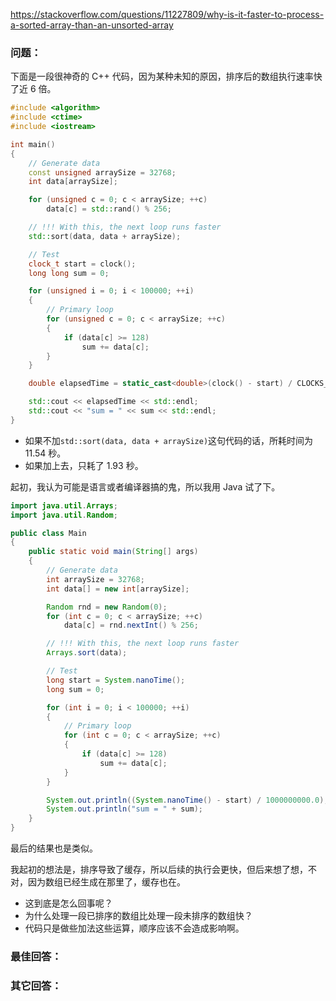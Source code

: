 <https://stackoverflow.com/questions/11227809/why-is-it-faster-to-process-a-sorted-array-than-an-unsorted-array>

### 问题：

下面是一段很神奇的 C++ 代码，因为某种未知的原因，排序后的数组执行速率快了近 6 倍。

```c++
#include <algorithm>
#include <ctime>
#include <iostream>

int main()
{
    // Generate data
    const unsigned arraySize = 32768;
    int data[arraySize];

    for (unsigned c = 0; c < arraySize; ++c)
        data[c] = std::rand() % 256;

    // !!! With this, the next loop runs faster
    std::sort(data, data + arraySize);

    // Test
    clock_t start = clock();
    long long sum = 0;

    for (unsigned i = 0; i < 100000; ++i)
    {
        // Primary loop
        for (unsigned c = 0; c < arraySize; ++c)
        {
            if (data[c] >= 128)
                sum += data[c];
        }
    }

    double elapsedTime = static_cast<double>(clock() - start) / CLOCKS_PER_SEC;

    std::cout << elapsedTime << std::endl;
    std::cout << "sum = " << sum << std::endl;
}
```

- 如果不加`std::sort(data, data + arraySize)`这句代码的话，所耗时间为 11.54 秒。
- 如果加上去，只耗了 1.93 秒。

起初，我认为可能是语言或者编译器搞的鬼，所以我用 Java 试了下。

```java
import java.util.Arrays;
import java.util.Random;

public class Main
{
    public static void main(String[] args)
    {
        // Generate data
        int arraySize = 32768;
        int data[] = new int[arraySize];

        Random rnd = new Random(0);
        for (int c = 0; c < arraySize; ++c)
            data[c] = rnd.nextInt() % 256;

        // !!! With this, the next loop runs faster
        Arrays.sort(data);

        // Test
        long start = System.nanoTime();
        long sum = 0;

        for (int i = 0; i < 100000; ++i)
        {
            // Primary loop
            for (int c = 0; c < arraySize; ++c)
            {
                if (data[c] >= 128)
                    sum += data[c];
            }
        }

        System.out.println((System.nanoTime() - start) / 1000000000.0);
        System.out.println("sum = " + sum);
    }
}
```

最后的结果也是类似。

我起初的想法是，排序导致了缓存，所以后续的执行会更快，但后来想了想，不对，因为数组已经生成在那里了，缓存也在。

- 这到底是怎么回事呢？
- 为什么处理一段已排序的数组比处理一段未排序的数组快？
- 代码只是做些加法这些运算，顺序应该不会造成影响啊。

### 最佳回答：



### 其它回答：

